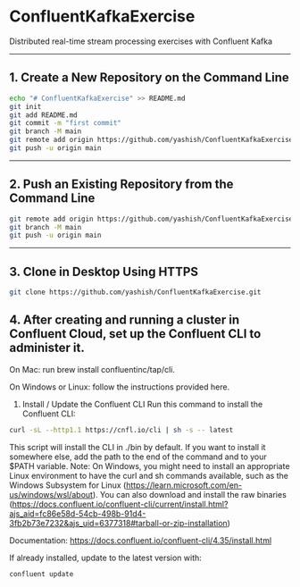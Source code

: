 # ConfluentKafkaExercise

Distributed real-time stream processing exercises with Confluent Kafka

---

## 1. Create a New Repository on the Command Line

```sh
echo "# ConfluentKafkaExercise" >> README.md
git init
git add README.md
git commit -m "first commit"
git branch -M main
git remote add origin https://github.com/yashish/ConfluentKafkaExercise.git
git push -u origin main
```

---

## 2. Push an Existing Repository from the Command Line

```sh
git remote add origin https://github.com/yashish/ConfluentKafkaExercise.git
git branch -M main
git push -u origin main
```

---

## 3. Clone in Desktop Using HTTPS

```sh
git clone https://github.com/yashish/ConfluentKafkaExercise.git
```

## 4. After creating and running a cluster in Confluent Cloud, set up the Confluent CLI to administer it.

On Mac: run brew install confluentinc/tap/cli.

On Windows or Linux: follow the instructions provided here.

1. Install / Update the Confluent CLI
Run this command to install the Confluent CLI:

```sh
curl -sL --http1.1 https://cnfl.io/cli | sh -s -- latest
```

This script will install the CLI in ./bin by default. If you want to install it somewhere else, add the path to the end of the command and to your $PATH variable.
Note: On Windows, you might need to install an appropriate Linux environment to have the curl and sh commands available, such as the Windows Subsystem for Linux (https://learn.microsoft.com/en-us/windows/wsl/about). You can also download and install the raw binaries (https://docs.confluent.io/confluent-cli/current/install.html?ajs_aid=fc86e58d-54cb-498b-91d4-3fb2b73e7232&ajs_uid=6377318#tarball-or-zip-installation)

Documentation: https://docs.confluent.io/confluent-cli/4.35/install.html

If already installed, update to the latest version with:

```sh
confluent update
```

